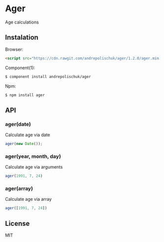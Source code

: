 # Ager

  Age calculations

## Instalation

  Browser:

```html
<script src="https://cdn.rawgit.com/andrepolischuk/ager/1.2.0/ager.min.js"></script>
```

  Component(1):

```sh
$ component install andrepolischuk/ager
```

  Npm:

```sh
$ npm install ager
```

## API

### ager(date)

  Calculate age via date

```js
ager(new Date());
```

### ager(year, month, day)

  Calculate age via arguments

```js
ager(1991, 7, 24)
```

### ager(array)

  Calculate age via array

```js
ager([1991, 7, 24])
```

## License

  MIT
